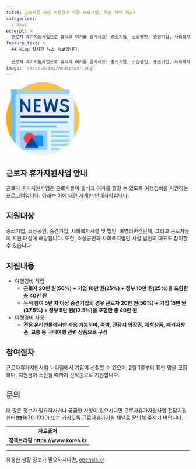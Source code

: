 ```yaml
---
title: 근로자를 위한 여행경비 지원 프로그램, 특별 혜택 제공!
categories:
  - News
excerpt: >
  근로자 휴가지원사업으로 휴식과 여가를 즐기세요! 중소기업, 소상공인, 중견기업, 사회복지시설, 비영리민간단체, 근로자 등이 대상이며, 40만 원의 여행경비를 받을 수 있습니다. 이를 활용하여 온라인몰에서 국내 여행 상품을 구매할 수 있으며, 참여기업은 2월 1일부터 15만 명을 선착순으로 모집합니다. 자세한 사항은 근로자휴가지원사업 누리집이나 전담지원센터로 문의하세요. (☎16701330) 카카오톡 근로자휴가지원 채널도 추가되었습니다.
feature_text: >
  ## kimp 실시간 뉴스 속보입니다.

  근로자 휴가지원사업으로 휴식과 여가를 즐기세요! 중소기업, 소상공인, 중견기업, 사회복지시설, 비영리민간단체, 근로자 등이 대상이며, 40만 원의 여행경비를 받을 수 있습니다. 이를 활용하여 온라인몰에서 국내 여행 상품을 구매할 수 있으며, 참여기업은 2월 1일부터 15만 명을 선착순으로 모집합니다. 자세한 사항은 근로자휴가지원사업 누리집이나 전담지원센터로 문의하세요. (☎16701330) 카카오톡 근로자휴가지원 채널도 추가되었습니다.
image: '/assets/img/newspaper.png'
---
```


<p><img src="/assets/img/newspaper.png" alt="kimplant 속보" /></p>

<h2 data-ke-size="size26">근로자 휴가지원사업 안내</h2>

<p data-ke-size="size16">근로자 휴가지원사업은 근로자들이 휴식과 여가를 즐길 수 있도록 여행경비를 지원하는 프로그램입니다. 아래는 이에 대한 자세한 안내사항입니다.</p>

<h2>지원대상</h2>

<p data-ke-size="size16">중소기업, 소상공인, 중견기업, 사회복지시설 및 법인, 비영리민간단체, 그리고 근로자들이 지원 대상에 해당됩니다. 또한, 소상공인과 사회복지법인 시설 법인의 대표도 참여할 수 있습니다.</p>

<h2>지원내용</h2>

<ul>
    <li>여행경비 적립:
        <ul>
            <li><b>근로자 20만 원(50%) + 기업 10만 원(25%) + 정부 10만 원(25%)을 포함한 총 40만 원</b></li>
            <li><b>누적 참여 5년 차 이상 중견기업의 경우 근로자 20만 원(50%) + 기업 15만 원(37.5%) + 정부 5만 원(12.5%)을 포함한 총 40만 원</b></li>
        </ul>
    </li>
    <li>여행경비 사용:
        <ul>
            <li><b>전용 온라인몰에서만 사용 가능하며, 숙박, 관광지 입장권, 체험상품, 패키지상품, 교통 등 국내여행 관련 상품으로 구성</b></li>
        </ul>
    </li>
</ul>

<h2>참여절차</h2>

<p data-ke-size="size16">근로자휴가지원사업 누리집에서 기업이 신청할 수 있으며, 2월 1일부터 15만 명을 모집하며, 지원금이 소진될 때까지 선착순으로 지원합니다.</p>

<h2>문의</h2>

<p data-ke-size="size16">더 많은 정보가 필요하시거나 궁금한 사항이 있으시다면 근로자휴가지원사업 전담지원센터(☎1670-1330) 또는 카카오톡 근로자휴가지원 채널로 문의해 주시기 바랍니다.</p>

<table>
    <tr>
        <td style="text-align: center; height: 17px;"><b>자료출처</b></td>
    </tr>
    <tr>
        <td style="text-align: center; height: 17px;"><b>정책브리핑 https://www.korea.kr</b></td>
    </tr>
</table>

<hr>
유용한 생활 정보가 필요하시다면, <a href="https://opensis.kr" rel="dofollow">opensis.kr</a>



